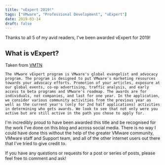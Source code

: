 ```yaml
---
title: "vExpert 2019!"
tags: ["VMware", "Professional Development", "vExpert"]
date: 2019-03-14
draft: false
---
```

Thanks to all 5 of my avid readers, I've been awarded vExpert for 2019!

## What is vExpert? 

Taken from [VMTN](https://communities.vmware.com/community/vmtn/vexpert)
```
The VMware vExpert program is VMware's global evangelist and advocacy program. The program is designed to put VMware's marketing resources towards your advocacy efforts. Promotion of your articles, exposure at our global events, co-op advertising, traffic analysis, and early access to beta programs and VMware's roadmap. The awards are for individuals, not companies, and last for one year. In the application, we consider various community activities from the previous year as well as the current year's (only for 2nd half applications) activities in determining who gets awards. We look to see that not only were you active but are still active in the path you chose to apply for. 
```

I'm incredibly proud to have been awarded this title and be recognised for the work I've done on this blog and across social media. There is no way I could have done this without the help of the greater VMware community, VMware staff and Support team, and all of the other internet users out there that I've tried to give credit to.

If you have any questions or requests for a post or series of posts, please feel free to comment and ask!